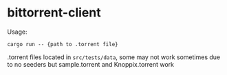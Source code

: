 # bittorrent-client

Usage:

```
cargo run -- {path to .torrent file}
```

.torrent files located in `src/tests/data`, some may not work sometimes due to no seeders but sample.torrent and Knoppix.torrent work
